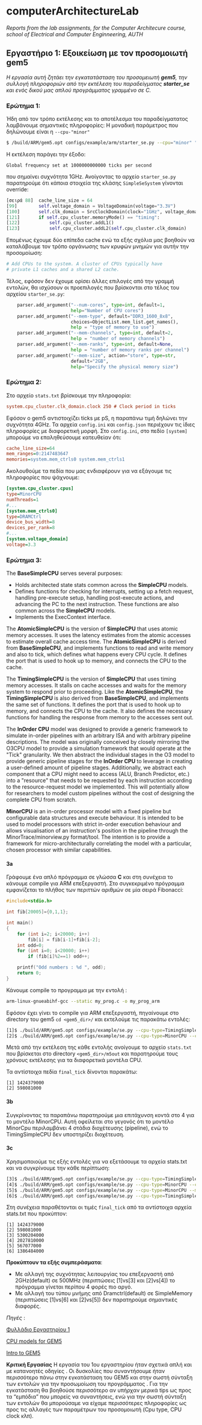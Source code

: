 ﻿# computerArchitectureLab
_Reports from the lab assignments, for the Computer Architecure course, school of Electrical and Computer Enginneering, AUTH_
## Εργαστήριο 1: Εξοικείωση με τον προσομοιωτή gem5
_Η εργασία αυτή ζητάει την εγκατατάσταση του προσομειωτή **gem5**, την συλλογή πληροφοριών από την εκτέλεση του παραδείγματος **starter_se** και ενός δικού μας απλού προγράμματος γραμμένο σε C._
### Ερώτημα 1:
Ήδη από τον τρόπο εκτέλεσης και το αποτέλεσμα του παραδείγματατος λαμβάνουμε σημαντικές πληροφορίες: Η μοναδική παράμετρος που δηλώνουμε είναι η `--cpu-"minor"`
```sh
$ /build/ARM/gem5.opt configs/example/arm/starter_se.py --cpu="minor" "tests/test-progs/hello/bin/arm/linux/hello" 
```
Η εκτέλεση παράγει την έξοδο: 
```
Global frequency set at 1000000000000 ticks per second
```
που σημαίνει συχνότητα 1GHz. Ανοίγοντας το αρχείο `starter_se.py` παρατηρούμε ότι κάποια στοιχεία της κλάσης `SimpleSeSystem` γίνονται override:
```python
[σειρά 88]  cache_line_size = 64
[99]        self.voltage_domain = VoltageDomain(voltage="3.3V")
[100]       self.clk_domain = SrcClockDomain(clock="1GHz", voltage_domain=self.voltage_domain)
[121]       if self.cpu_cluster.memoryMode() == "timing":
[122]           self.cpu_cluster.addL1()
[123]           self.cpu_cluster.addL2(self.cpu_cluster.clk_domain)
```
Επομένως έχουμε δύο επίπεδα cache ενώ τα εξής σχόλια μας βοηθούν να καταλάβουμε τον τρόπο οργάνωσης των κρυφών μνημών για αυτήν την προσομοίωση:
```python
# Add CPUs to the system. A cluster of CPUs typically have
# private L1 caches and a shared L2 cache.
```
Τέλος, εφόσον δεν έχουμε ορίσει άλλες επιλογές από την γραμμή εντολών, θα ισχύσουν οι προεπιλογές που βρίσκονται στο τέλος του αρχείου `starter_se.py`:
```python
    parser.add_argument("--num-cores", type=int, default=1,
                        help="Number of CPU cores")
    parser.add_argument("--mem-type", default="DDR3_1600_8x8",
                        choices=ObjectList.mem_list.get_names(),
                        help = "type of memory to use")
    parser.add_argument("--mem-channels", type=int, default=2,
                        help = "number of memory channels")
    parser.add_argument("--mem-ranks", type=int, default=None,
                        help = "number of memory ranks per channel")
    parser.add_argument("--mem-size", action="store", type=str,
                        default="2GB",
                        help="Specify the physical memory size")
```
### Ερώτημα 2: 
Στο αρχείο `stats.txt` βρίσκουμε την πληροφορία:
```ini
system.cpu_cluster.clk_domain.clock 250 # Clock period in ticks
```
Εφόσον ο gem5 αντιστοιχίζει ticks με pS, η παραπάνω τιμή δηλώνει την συχνότητα 4GHz.
Τα αρχεία `config.ini` και `config.json` περιέχουν τις ίδιες πληροφορίες με διαφορετική μορφή. Στο `config.ini`, στο πεδίο `[system]` μπορούμε να επαληθεύσουμε κατευθείαν ότι:
```ini
cache_line_size=64
mem_ranges=0:2147483647
memories=system.mem_ctrls0 system.mem_ctrls1
```
Ακολουθούμε τα πεδία που μας ενδιαφέρουν για να εξάγουμε τις πληροφορίες που ψάχνουμε:
```ini
[system.cpu_cluster.cpus]
type=MinorCPU
numThreads=1
#...
[system.mem_ctrls0]
type=DRAMCtrl
device_bus_width=8
devices_per_rank=8
#...
[system.voltage_domain]
voltage=3.3
```
### Ερώτημα 3:
The **BaseSimpleCPU** serves several purposes: 
* Holds architected state stats common across the **SimpleCPU** models. 
* Defines functions for checking for interrupts, setting up a fetch request, handling pre-execute setup, handling post-execute actions, and advancing the PC to the next instruction. These functions are also common across the **SimpleCPU** models. 
* Implements the ExecContext interface.

The **AtomicSimpleCPU** is the version of **SimpleCPU** that uses atomic memory accesses. It uses the latency estimates from the atomic accesses to estimate overall cache access time. The **AtomicSimpleCPU** is derived from **BaseSimpleCPU**, and implements functions to read and write memory and also to tick, which defines what happens every CPU cycle. It defines the port that is used to hook up to memory, and connects the CPU to the cache. 

Τhe **TimingSimpleCPU** is the version of **SimpleCPU** that uses timing memory accesses. It stalls on cache accesses and waits for the memory system to respond prior to proceeding. Like the **AtomicSimpleCPU**, the **TimingSimpleCPU** is also derived from **BaseSimpleCPU**, and implements the same set of functions. It defines the port that is used to hook up to memory, and connects the CPU to the cache. It also defines the necessary functions for handling the response from memory to the accesses sent out. 

Τhe **InOrder CPU** model was designed to provide a generic framework to simulate in-order pipelines with an arbitrary ISA and with arbitrary pipeline descriptions. The model was originally conceived by closely mirroring the O3CPU model to provide a simulation framework that would operate at the "Tick" granularity. We then abstract the individual stages in the O3 model to provide generic pipeline stages for the **InOrder CPU** to leverage in creating a user-defined amount of pipeline stages. Additionally, we abstract each component that a CPU might need to access (ALU, Branch Predictor, etc.) into a "resource" that needs to be requested by each instruction according to the resource-request model we implemented. This will potentially allow for researchers to model custom pipelines without the cost of designing the complete CPU from scratch. 

**MinorCPU** is an in-order processor model with a fixed pipeline but configurable data structures and execute behaviour. It is intended to be used to model processors with strict in-order execution behaviour and allows visualisation of an instruction's position in the pipeline through the MinorTrace/minorview.py format/tool. The intention is to provide a framework for micro-architecturally correlating the model with a particular, chosen processor with similar capabilities.



#### 3a
Γράφουμε ένα απλό πρόγραμμα σε γλώσσα **C** και στη συνέχεια το κάνουμε compile για ARM επεξεργαστή. Στο συγκεκριμένο πρόγραμμα εμφανίζεται το πλήθος των περιττών αριθμών σε μία σειρά Fibonacci:
```c
#include<stdio.h>

int fib[20005]={0,1,1};

int main()
{
	for (int i=2; i<20000; i++)
		fib[i] = fib[i-1]+fib[i-2];
	int odd=0;
	for (int i=0; i<20000; i++)
		if (fib[i]%2==1) odd++;

	printf("Odd numbers : %d ", odd);
	return 0;
}
```

Κάνουμε compile το προγραμμα με την εντολή :
```sh
arm-linux-gnueabihf-gcc --static my_prog.c -o my_prog_arm
```

Εφόσον έχει γίνει το compile για ARM επεξεργαστή, πηγαίνουμε στο directory του gem5 `cd <gem5_dir>/` και εκτελούμε τις παρακάτω εντολές:
```sh
[1]$ ./build/ARM/gem5.opt configs/example/se.py --cpu-type=TimingSimpleCPU --caches -c lab1/my_prog_arm
[2]$ ./build/ARM/gem5.opt configs/example/se.py --cpu-type=MinorCPU --caches -c lab1/my_prog_arm 
```
Μετά από την εκτέλεση της κάθε εντολής ανοίγουμε το αρχείο `stats.txt` που βρίσκεται στο directory `<gem5_dir>/m5out` και παρατηρούμε τους χρόνους εκτέλεσης για τα διαφορετικά μοντέλα CPU.

Τα αντίστοιχα πεδία `final_tick` δίνονται παρακάτω:
```
[1] 1424379000
[2] 598081000
```
#### 3b
Συγκρίνοντας τα παραπάνω παρατηρούμε μια επιτάχυνση κοντά στο 4 για το μοντέλο MinorCPU. Αυτή οφείλεται στο γεγονός ότι το μοντέλο MinorCpu περιλαμβάνει 4 στάδια διοχέτευσης (pipeline), ενώ το TimingSimpleCPU δεν υποστηρίζει διοχέτευση.

#### 3c
Χρησιμοποιούμε τις εξής εντολές για να εξετάσουμε τα αρχεία stats.txt και να συγκρίνουμε την κάθε περίπτωση:
```sh
[3]$ ./build/ARM/gem5.opt configs/example/se.py --cpu-type=TimingSimpleCPU --cpu-clock=500MHz --caches -c lab1/my_prog_arm 
[4]$ ./build/ARM/gem5.opt configs/example/se.py --cpu-type=MinorCPU --cpu-clock=500MHz --caches -c lab1/my_prog_arm
[5]$ ./build/ARM/gem5.opt configs/example/se.py --cpu-type=MinorCPU --mem-type=SimpleMemory --caches -c lab1/my_prog_arm 
[6]$ ./build/ARM/gem5.opt configs/example/se.py --cpu-type=TimingSimpleCPU --mem-type=SimpleMemory --caches -c lab1/my_prog_arm 
```
Στη συνέχεια παραθέτονται οι τιμές `final_tick` από τα αντίστοιχα αρχεία stats.txt που προκύπτον:
```
[1] 1424379000
[2] 598081000
[3] 5300204000
[4] 2027810000
[5] 567077000
[6] 1386484000
```
**Προκύπτουν τα εξής συμπεράσματα**:
* Με αλλαγή της συχνότητας λειτουργίας του επεξεργαστή από 2GHz(default) σε 500MHz (περιπτώσεις [1]vs[3] και [2]vs[4]) το πρόγραμμα γίνεται περίπου 4 φορές πιο αργό.
* Με αλλαγή του τύπου μνήμης από Dramctrl(default) σε SimpleMemory (περιπτώσεις [1]vs[6] και [2]vs[5]) δεν παρατηρούμε σημαντικές διαφορές.










_Πηγές_ :

[Φυλλάδιο Εργαστηρίου 1](https://elearning.auth.gr/pluginfile.php/1286384/mod_resource/content/1/architecture_lab1.pdf)

[CPU models for GEM5](http://gem5.org/CPU_Models)

[Intro to GEM5](https://elearning.auth.gr/pluginfile.php/1278999/mod_resource/content/1/gem5_presentation_075.pdf)




**Κριτική Εργασίας**
Η εργασία του 1ου εργαστηρίου ήταν σχετικά απλή και με κατανοητές οδηγίες . Οι δυσκολίες που συναντήσουμε ήταν περισσότερο πάνω στην εγκατάσταση του GEM5 και στην σωστή σύνταξη των εντολών για την προσωμοίωση του προγράμματος . Για την εγκατάσταση θα βοηθούσε περισσότερο αν υπήρχαν μερικά tips ως προς τα “εμπόδια” που μπορείς να συναντήσεις, ενώ για την σωστή σύνταξη των εντολών θα μπορούσαμε να είχαμε περισσότερες πληροφορίες ως προς τις αλλαγές των παραμέτρων του προσομοιωτή (Cpu type, CPU clock κλπ).
